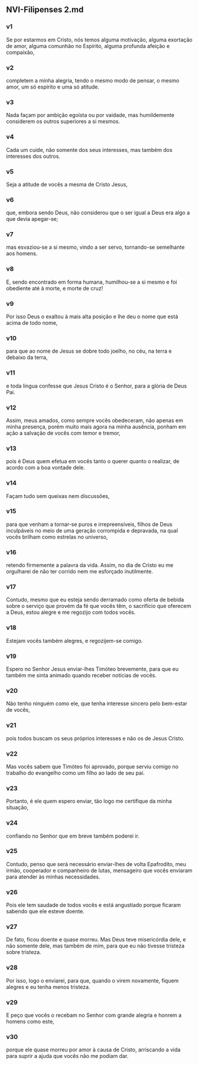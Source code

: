 ## NVI-Filipenses 2.md
### v1
 Se por estarmos em Cristo, nós temos alguma motivação, alguma exortação de amor, alguma comunhão no Espírito, alguma profunda afeição e compaixão,
### v2
 completem a minha alegria, tendo o mesmo modo de pensar, o mesmo amor, um só espírito e uma só atitude.
### v3
 Nada façam por ambição egoísta ou por vaidade, mas humildemente considerem os outros superiores a si mesmos.
### v4
 Cada um cuide, não somente dos seus interesses, mas também dos interesses dos outros.
### v5
 Seja a atitude de vocês a mesma de Cristo Jesus,
### v6
 que, embora sendo Deus, não considerou que o ser igual a Deus era algo a que devia apegar-se;
### v7
 mas esvaziou-se a si mesmo, vindo a ser servo, tornando-se semelhante aos homens.
### v8
 E, sendo encontrado em forma humana, humilhou-se a si mesmo e foi obediente até à morte, e morte de cruz!
### v9
 Por isso Deus o exaltou à mais alta posição e lhe deu o nome que está acima de todo nome,
### v10
 para que ao nome de Jesus se dobre todo joelho, no céu, na terra e debaixo da terra,
### v11
 e toda língua confesse que Jesus Cristo é o Senhor, para a glória de Deus Pai.
### v12
 Assim, meus amados, como sempre vocês obedeceram, não apenas em minha presença, porém muito mais agora na minha ausência, ponham em ação a salvação de vocês com temor e tremor,
### v13
 pois é Deus quem efetua em vocês tanto o querer quanto o realizar, de acordo com a boa vontade dele.
### v14
 Façam tudo sem queixas nem discussões,
### v15
 para que venham a tornar-se puros e irrepreensíveis, filhos de Deus inculpáveis no meio de uma geração corrompida e depravada, na qual vocês brilham como estrelas no universo,
### v16
 retendo firmemente a palavra da vida. Assim, no dia de Cristo eu me orgulharei de não ter corrido nem me esforçado inutilmente.
### v17
 Contudo, mesmo que eu esteja sendo derramado como oferta de bebida sobre o serviço que provém da fé que vocês têm, o sacrifício que oferecem a Deus, estou alegre e me regozijo com todos vocês.
### v18
 Estejam vocês também alegres, e regozijem-se comigo.
### v19
 Espero no Senhor Jesus enviar-lhes Timóteo brevemente, para que eu também me sinta animado quando receber notícias de vocês.
### v20
 Não tenho ninguém como ele, que tenha interesse sincero pelo bem-estar de vocês,
### v21
 pois todos buscam os seus próprios interesses e não os de Jesus Cristo.
### v22
 Mas vocês sabem que Timóteo foi aprovado, porque serviu comigo no trabalho do evangelho como um filho ao lado de seu pai.
### v23
 Portanto, é ele quem espero enviar, tão logo me certifique da minha situação,
### v24
 confiando no Senhor que em breve também poderei ir.
### v25
 Contudo, penso que será necessário enviar-lhes de volta Epafrodito, meu irmão, cooperador e companheiro de lutas, mensageiro que vocês enviaram para atender às minhas necessidades.
### v26
 Pois ele tem saudade de todos vocês e está angustiado porque ficaram sabendo que ele esteve doente.
### v27
 De fato, ficou doente e quase morreu. Mas Deus teve misericórdia dele, e não somente dele, mas também de mim, para que eu não tivesse tristeza sobre tristeza.
### v28
 Por isso, logo o enviarei, para que, quando o virem novamente, fiquem alegres e eu tenha menos tristeza.
### v29
 E peço que vocês o recebam no Senhor com grande alegria e honrem a homens como este,
### v30
 porque ele quase morreu por amor à causa de Cristo, arriscando a vida para suprir a ajuda que vocês não me podiam dar.
